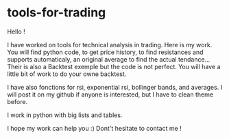 # tools-for-trading

Hello !

I have worked on tools for technical analysis in trading. Here is my work. You will find python code, to get price history, to find resistances and supports automaticaly, an original average to find the actual tendance... 
Their is also a Backtest exemple but the code is not perfect. You will have a little bit of work to do your owne backtest.

I have also fonctions for rsi, exponential rsi, bollinger bands, and averages. I will post it on my github if anyone is interested, but I have to clean theme before.

I work in python with big lists and tables.

I hope my work can help you :) 
Dont't hesitate to contact me !
